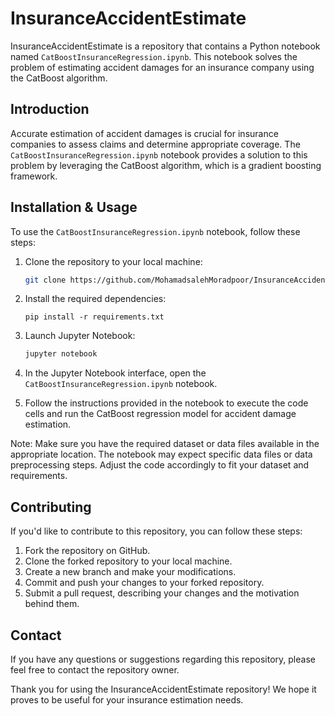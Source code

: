# InsuranceAccidentEstimate

InsuranceAccidentEstimate is a repository that contains a Python notebook named `CatBoostInsuranceRegression.ipynb`. This notebook solves the problem of estimating accident damages for an insurance company using the CatBoost algorithm.

## Introduction

Accurate estimation of accident damages is crucial for insurance companies to assess claims and determine appropriate coverage. The `CatBoostInsuranceRegression.ipynb` notebook provides a solution to this problem by leveraging the CatBoost algorithm, which is a gradient boosting framework.

## Installation & Usage

To use the `CatBoostInsuranceRegression.ipynb` notebook, follow these steps:

1. Clone the repository to your local machine:

   ```bash
   git clone https://github.com/MohamadsalehMoradpoor/InsuranceAccidentEstimate.git
   ```

2. Install the required dependencies:

    ```shell
    pip install -r requirements.txt
    ```

3. Launch Jupyter Notebook:

   ```bash
   jupyter notebook
   ```

4. In the Jupyter Notebook interface, open the `CatBoostInsuranceRegression.ipynb` notebook.

5. Follow the instructions provided in the notebook to execute the code cells and run the CatBoost regression model for accident damage estimation.

Note: Make sure you have the required dataset or data files available in the appropriate location. The notebook may expect specific data files or data preprocessing steps. Adjust the code accordingly to fit your dataset and requirements.

## Contributing

If you'd like to contribute to this repository, you can follow these steps:

1. Fork the repository on GitHub.
2. Clone the forked repository to your local machine.
3. Create a new branch and make your modifications.
4. Commit and push your changes to your forked repository.
5. Submit a pull request, describing your changes and the motivation behind them.

## Contact

If you have any questions or suggestions regarding this repository, please feel free to contact the repository owner.

Thank you for using the InsuranceAccidentEstimate repository! We hope it proves to be useful for your insurance estimation needs.